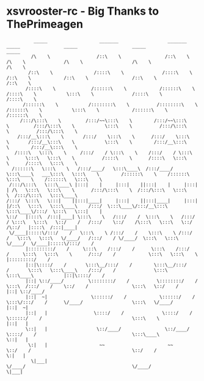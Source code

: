 # xsvrooster-rc - Big Thanks to ThePrimeagen

              _____                   _______                  _______                   _____                _____                    _____                    _____          
             /\    \                 /::\    \                /::\    \                 /\    \              /\    \                  /\    \                  /\    \         
            /::\    \               /::::\    \              /::::\    \               /::\    \            /::\    \                /::\    \                /::\    \        
           /::::\    \             /::::::\    \            /::::::\    \             /::::\    \           \:::\    \              /::::\    \              /::::\    \       
          /::::::\    \           /::::::::\    \          /::::::::\    \           /::::::\    \           \:::\    \            /::::::\    \            /::::::\    \      
         /:::/\:::\    \         /:::/~~\:::\    \        /:::/~~\:::\    \         /:::/\:::\    \           \:::\    \          /:::/\:::\    \          /:::/\:::\    \     
        /:::/__\:::\    \       /:::/    \:::\    \      /:::/    \:::\    \       /:::/__\:::\    \           \:::\    \        /:::/__\:::\    \        /:::/__\:::\    \    
       /::::\   \:::\    \     /:::/    / \:::\    \    /:::/    / \:::\    \      \:::\   \:::\    \          /::::\    \      /::::\   \:::\    \      /::::\   \:::\    \   
      /::::::\   \:::\    \   /:::/____/   \:::\____\  /:::/____/   \:::\____\   ___\:::\   \:::\    \        /::::::\    \    /::::::\   \:::\    \    /::::::\   \:::\    \  
     /:::/\:::\   \:::\____\ |:::|    |     |:::|    ||:::|    |     |:::|    | /\   \:::\   \:::\    \      /:::/\:::\    \  /:::/\:::\   \:::\    \  /:::/\:::\   \:::\____\ 
    /:::/  \:::\   \:::|    ||:::|____|     |:::|    ||:::|____|     |:::|    |/::\   \:::\   \:::\____\    /:::/  \:::\____\/:::/__\:::\   \:::\____\/:::/  \:::\   \:::|    |
    \::/   |::::\  /:::|____| \:::\    \   /:::/    /  \:::\    \   /:::/    / \:::\   \:::\   \::/    /   /:::/    \::/    /\:::\   \:::\   \::/    /\::/   |::::\  /:::|____|
     \/____|:::::\/:::/    /   \:::\    \ /:::/    /    \:::\    \ /:::/    /   \:::\   \:::\   \/____/   /:::/    / \/____/  \:::\   \:::\   \/____/  \/____|:::::\/:::/    / 
           |:::::::::/    /     \:::\    /:::/    /      \:::\    /:::/    /     \:::\   \:::\    \      /:::/    /            \:::\   \:::\    \            |:::::::::/    /  
           |::|\::::/    /       \:::\__/:::/    /        \:::\__/:::/    /       \:::\   \:::\____\    /:::/    /              \:::\   \:::\____\           |::|\::::/    /   
           |::| \::/____/         \::::::::/    /          \::::::::/    /         \:::\  /:::/    /    \::/    /                \:::\   \::/    /           |::| \::/____/    
           |::|  ~|                \::::::/    /            \::::::/    /           \:::\/:::/    /      \/____/                  \:::\   \/____/            |::|  ~|          
           |::|   |                 \::::/    /              \::::/    /             \::::::/    /                                 \:::\    \                |::|   |          
           \::|   |                  \::/____/                \::/____/               \::::/    /                                   \:::\____\               \::|   |          
            \:|   |                   ~~                       ~~                      \::/    /                                     \::/    /                \:|   |          
             \|___|                                                                     \/____/                                       \/____/                  \|___|         
